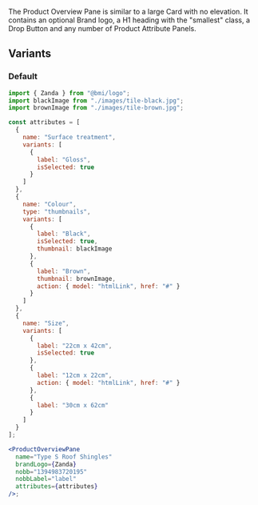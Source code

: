 The Product Overview Pane is similar to a large Card with no elevation. It contains an optional Brand logo, a H1 heading with the "smallest" class, a Drop Button and any number of Product Attribute Panels.

## Variants

### Default

```jsx
import { Zanda } from "@bmi/logo";
import blackImage from "./images/tile-black.jpg";
import brownImage from "./images/tile-brown.jpg";

const attributes = [
  {
    name: "Surface treatment",
    variants: [
      {
        label: "Gloss",
        isSelected: true
      }
    ]
  },
  {
    name: "Colour",
    type: "thumbnails",
    variants: [
      {
        label: "Black",
        isSelected: true,
        thumbnail: blackImage
      },
      {
        label: "Brown",
        thumbnail: brownImage,
        action: { model: "htmlLink", href: "#" }
      }
    ]
  },
  {
    name: "Size",
    variants: [
      {
        label: "22cm x 42cm",
        isSelected: true
      },
      {
        label: "12cm x 22cm",
        action: { model: "htmlLink", href: "#" }
      },
      {
        label: "30cm x 62cm"
      }
    ]
  }
];

<ProductOverviewPane
  name="Type S Roof Shingles"
  brandLogo={Zanda}
  nobb="1394983720195"
  nobbLabel="label"
  attributes={attributes}
/>;
```
